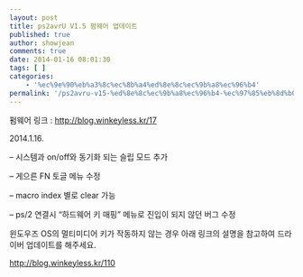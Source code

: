 ```yaml
---
layout: post
title: ps2avrU V1.5 펌웨어 업데이트
published: true
author: showjean
comments: true
date: 2014-01-16 08:01:30
tags: [ ]
categories:
    - '%ec%9e%90%eb%a3%8c%ec%8b%a4%ed%8e%8c%ec%9b%a8%ec%96%b4'
permalink: '/ps2avru-v15-%ed%8e%8c%ec%9b%a8%ec%96%b4-%ec%97%85%eb%8d%b0%ec%9d%b4%ed%8a%b8-12'
---
```

펌웨어 링크 : http://blog.winkeyless.kr/17





2014.1.16.



&#8211; 시스템과 on/off와 동기화 되는 슬립 모드 추가

&#8211;&nbsp;게으른 FN 토글 메뉴 수정

&#8211; macro index 별로 clear 가능

&#8211;&nbsp;ps/2 연결시 &#8220;하드웨어 키 매핑&#8221; 메뉴로 진입이 되지 않던 버그 수정









윈도우즈 OS의 멀티미디어 키가 작동하지 않는 경우 아래 링크의 설명을 참고하여 드라이버 업데이트를 해주세요.



http://blog.winkeyless.kr/110